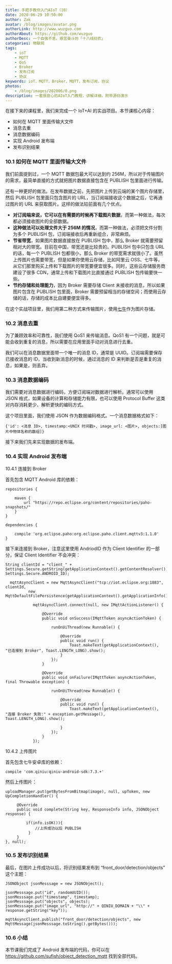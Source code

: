 ```yaml
---
title: 手把手教你入门AIoT（10）
date: 2020-06-29 10:50:00
author: Zak
avatar: /blog/images/avatar.png
authorLink: http://www.wuzguo.com
authorAbout: https://github.com/wuzguo
authorDesc: 一个自强不息，艰苦奋斗的「十八线码农」
categories: 物联网
tags: 
	- ioT
	- MQTT
	- QoS
	- Broker
	- 发布订阅
	- 协议
keywords: ioT，MQTT，Broker，MQTT，发布订阅，协议
photos:
	- /blog/images/202006/0.png
description: 一套很良心的AIoT入门教程，讲解详细，附带源码演示
---
```



在接下来的课程里，我们来完成一个 IoT+AI 的实战项目。本节课核心内容：

- 如何在 MQTT 里面传输大文件
- 消息去重
- 消息数据编码
- 实现 Android 发布端
- 发布识别结果

### 10.1 如何在 MQTT 里面传输大文件

我们前面提到过，一个 MQTT 数据包最大可以达到约 256M，所以对于传输图片的需求，最简单直接的方式就把图片数据直接包含在 PUBLISH 包里面进行传输。

还有一种更好的做法。在发布数据之前，先把图片上传到云端的某个图片存储里，然后 PUBLISH 包里面只包含图片的 URL，当订阅端接收这个数据之后，它再通过图片的 URL 来获取图片。这样的做法较前面有几个优点。

- **对订阅端来说，它可以在有需要的时候再下载图片数据**，而第一种做法，每次都必须接收图片的全部数据。
- **这种做法可以处理文件大于 256M 的情况**，而第一种做法，必须把文件分割为多个 PUBLISH 包，订阅端接收后再重新组合，非常麻烦。
- **节省带宽**，如果图片数据直接放在 PUBLISH 包中，那么 Broker 就需要预留相对大的带宽。目前在中国，带宽还是比较贵的。PUBLISH 包中只包含 URL 的话，每一个 PUBLISH 包都很小，那么 Broker 的带宽需求就很小了。虽然上传图片也需要带宽，但是如果你使用云存储，比如阿里云 OSS、七牛等，从它们那里购买上传和下载图片的带宽要便宜很多。同时，这些云存储服务商建设了很多 CDN，通常上传和下载图片比直接通过 PUBLISH 包传输要快一些。
- **节约存储和处理能力**，因为 Broker 需要存储 Client 未接收的消息，所以如果图片包含在 PUBLISH 包里面，Broker 需要预留相当的存储空间；而使用云存储的话，存储的成本比自建要便宜得多。

在这个实战项目里，我们用第二种方式来传输图片，使用[七牛](https://www.qiniu.com/)作为图片存储。

### 10.2 消息去重

为了兼顾效率和可靠性，我们使用 QoS1 来传输消息。QoS1 有一个问题，就是可能会收到重复的消息，所以需要在应用里面手动对消息进行去重。

我们可以在消息数据里面带一个唯一的消息 ID，通常是 UUID。订阅端需要保存已接收消息的 ID，当收到新消息的时候，通过消息的 ID 来判断是否是重复的消息，如果是，则丢弃。

### 10.3 消息数据编码

我们需要对消息数据进行编码，方便订阅端对数据进行解析。通常可以使用 JSON 格式，如果设备的计算和存储能力有限，也可以使用 Protocol Buffer 这类对内存消耗更少、解析更快的编码方式。

这个项目里面，我们使用 JSON 作为数据编码格式。一个消息数据格式如下：

```
{'id': <消息 ID>, timestamp:<UNIX 时间戳>, image_url: <图片>, objects:[图片中物体名称的数组]}
```

接下来我们先来实现数据的发布端。

### 10.4 实现 Android 发布端

10.4.1 连接到 Broker

首先包含 MQTT Android 库的依赖：

```
repositories {

    maven {
        url "https://repo.eclipse.org/content/repositories/paho-snapshots/"
    }
}

dependencies {

    compile 'org.eclipse.paho:org.eclipse.paho.client.mqttv3:1.1.0'
}
```

接下来连接到 Broker，注意这里使用 AndriodID 作为 Client Identifier 的一部分，保证 Client Identifier 不会冲突：

```
String clientId = "client_" + Settings.Secure.getString(getApplicationContext().getContentResolver(), Settings.Secure.ANDROID_ID);

  mqttAsyncClient = new MqttAsyncClient("tcp://iot.eclipse.org:1883", clientId, 
          new MqttDefaultFilePersistence(getApplicationContext().getApplicationInfo().dataDir));

            mqttAsyncClient.connect(null, new IMqttActionListener() {

                @Override
                public void onSuccess(IMqttToken asyncActionToken) {

                    runOnUiThread(new Runnable() {

                        @Override
                        public void run() {
                            Toast.makeText(getApplicationContext(), "已连接到 Broker", Toast.LENGTH_LONG).show();
                        }
                    });
                }

                @Override
                public void onFailure(IMqttToken asyncActionToken, final Throwable exception) {

                    runOnUiThread(new Runnable() {

                        @Override
                        public void run() {
                            Toast.makeText(getApplicationContext(), "连接 Broker 失败:" + exception.getMessage(), Toast.LENGTH_LONG).show();

                        }
                    });
                }
            });
```

10.4.2 上传图片

首先包含七牛安卓库的依赖：

```
compile 'com.qiniu:qiniu-android-sdk:7.3.+'
```

然后上传图片：

```
uploadManager.put(getBytesFromBitmap(image), null, upToken, new UpCompletionHandler() {

     @Override
     public void complete(String key, ResponseInfo info, JSONObject response) {

         if(info.isOK()){
             //上传成功以后 PUBLISH
          }
     }
}, null);
```

### 10.5 发布识别结果

最后，在图片上传成功以后，将识别结果发布到 “front_door/detection/objects” 这个主题：

```
JSONObject jsonMesssage = new JSONObject();

jsonMesssage.put("id", randomUUID());
jsonMesssage.put("timestamp", timestamp);
jsonMesssage.put("objects", objects);
jsonMesssage.put("image_url", "http://" + QINIU_DOMAIN + "\\" + response.getString("key"));
	
mqttAsyncClient.publish("front_door/detection/objects", new MqttMessage(jsonMesssage.toString().getBytes()));
```

### 10.6 小结

本节课我们完成了 Android 发布端的代码，你可以在 https://github.com/sufish/object_detection_mqtt 找到全部代码。